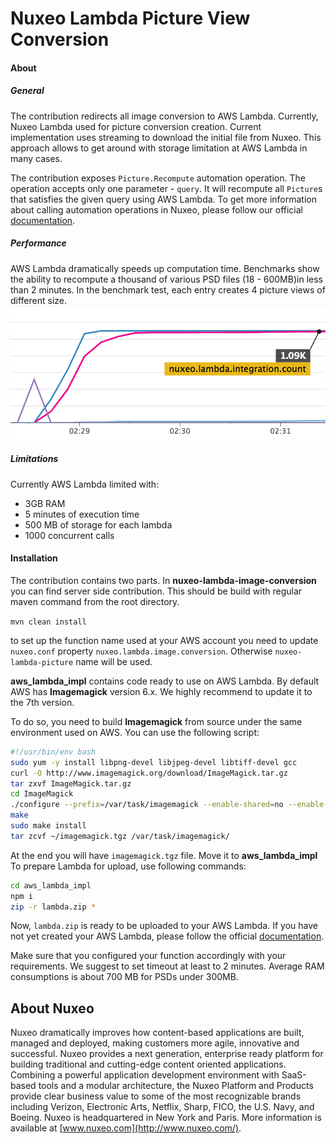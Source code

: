 # Nuxeo Lambda Picture View Conversion

#### About

##### General
The contribution redirects all image conversion to AWS Lambda.
Currently, Nuxeo Lambda used for picture conversion creation.
Current implementation uses streaming to download the initial file from Nuxeo.
This approach allows to get around with storage limitation at AWS Lambda in many cases.

The contribution exposes `Picture.Recompute` automation operation. The operation accepts only one parameter - `query`.
It will recompute all `Picture`s that satisfies the given query using AWS Lambda. To get more information about calling automation operations
in Nuxeo, please follow our official [documentation](https://doc.nuxeo.com/nxdoc/automation/).

##### Performance
AWS Lambda dramatically speeds up computation time.
Benchmarks show the ability to recompute a thousand of various PSD files (18 - 600MB)in less than 2 minutes.
In the benchmark test, each entry creates 4 picture views of different size.
![](data/lambda_perf.png)

##### Limitations
Currently AWS Lambda limited with:

- 3GB RAM
- 5 minutes of execution time
- 500 MB of storage for each lambda
- 1000 concurrent calls

#### Installation

The contribution contains two parts. 
In **nuxeo-lambda-image-conversion** you can find server side contribution.
This should be build with regular maven command from the root directory.
 
`mvn clean install`

to set up the function name used at your AWS account you need to update `nuxeo.conf` property `nuxeo.lambda.image.conversion`. Otherwise `nuxeo-lambda-picture` name will be used. 

**aws_lambda_impl** contains code ready to use on AWS Lambda. 
By default AWS has **Imagemagick** version 6.x.
We highly recommend to update it to the 7th version.

To do so, you need to build **Imagemagick** from source under the same environment used on AWS.
You can use the following script:

```bash
#!/usr/bin/env bash
sudo yum -y install libpng-devel libjpeg-devel libtiff-devel gcc
curl -O http://www.imagemagick.org/download/ImageMagick.tar.gz
tar zxvf ImageMagick.tar.gz
cd ImageMagick
./configure --prefix=/var/task/imagemagick --enable-shared=no --enable-static=yes
make
sudo make install
tar zcvf ~/imagemagick.tgz /var/task/imagemagick/
```

At the end you will have `imagemagick.tgz` file. Move it to **aws_lambda_impl**
To prepare Lambda for upload, use following commands:

```bash
cd aws_lambda_impl
npm i
zip -r lambda.zip *
```

Now, `lambda.zip` is ready to be uploaded to your AWS Lambda. 
If you have not yet created your AWS Lambda, please follow the official
[documentation](http://docs.aws.amazon.com/lambda/latest/dg/getting-started.html).

Make sure that you configured your function accordingly with your requirements. 
We suggest to set timeout at least to 2 minutes. Average RAM consumptions is about 700 MB for PSDs under 300MB.

## About Nuxeo
Nuxeo dramatically improves how content-based applications are built, managed and deployed, making customers more agile, innovative and successful. Nuxeo provides a next generation, enterprise ready platform for building traditional and cutting-edge content oriented applications. Combining a powerful application development environment with SaaS-based tools and a modular architecture, the Nuxeo Platform and Products provide clear business value to some of the most recognizable brands including Verizon, Electronic Arts, Netflix, Sharp, FICO, the U.S. Navy, and Boeing. Nuxeo is headquartered in New York and Paris. More information is available at [www.nuxeo.com](http://www.nuxeo.com/).
